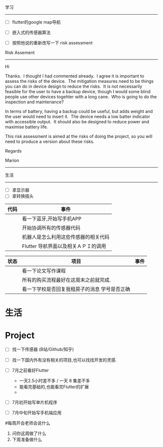 学习
___
- [ ] flutter的google map导航
- [ ] 嵌入式的传感器算法

- [ ] 按照他说的重新改写一下 risk assessment


Risk Assement
___
Hi

Thanks.  I thought I had commented already.  I agree it is important to assess the risks of the device.  The mitigation measures need to be things you can do in device design to reduce the risks.  It is not necessarily feasible for the user to have a backup device, though I would some blind people use other devices togehter with a long cane.  Who is going to do the inspection and maintenance?  

In terms of battery, having a backup could be useful, but adds weight and the user would need to insert it.  The device needs a low batter indicator with accessible output.  It should also be designed to reduce power and maximise battery life.

This risk assessment is aimed at the risks of doing the project, so you will need to produce a version about these risks.

Regards

Marion
___




生活
___
- [ ] 拿显示器
- [ ] 拿转换插头

| 代码 | 事件                                 |
| ---- | ------------------------------------ |
|      | 看一下蓝牙,开始写手机APP             |
|      | 开始协调所有的传感器代码             |
|      | 机器人是怎么利用这些传感器的相关代码 |
|      | Flutter 导航界面以及相关ＡＰＩ的调用 | 


| 状态 | 项目                                          | 事件 |
| ---- | --------------------------------------------- | ---- |
|      | 看一下论文写作课程                            |      |
|      | 所有的购买流程最好在这周末之前就完成.         |      |
|      | 看一下学校是否回复我租房子的消息 学号是否正确 |      |




# 生活


# Project
- [ ] 找一下传感器 (B站/Github/知乎)
- [ ] 找一下国内外有没有相关的项目,也可以找找开发的灵感.



- [ ] 7月之前看好Flutter
	- 一天2.5小时差不多 / 一天 8 集差不多
	- 能看完基础的,也能看完Flutter的扩展
	- 
- [ ] 7月初开始写单片机程序
- [ ] 7月中旬开始写手机端应用



#每周开会老师会说什么
1. 问你这周做了什么
2. 下周准备做什么
